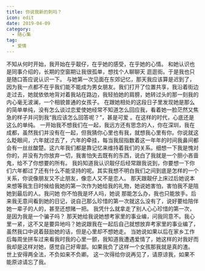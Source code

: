 ```yaml
---
title: 你说我新的刺吗？
icon: edit
date: 2019-04-09
category:
  - 随心集
tag:
  - 爱情
---
```

不知从何时开始，我开始在乎靓仔，在乎她的感受，在乎她的心情。
和她认识也是同事介绍的，长期的空窗期让我很孤单，想找个人聊聊天 逛逛街。于是我也只是随口答应说认识一下。
与她第一次见面在东郊记忆，那天我应该算是迟到了，因为我一点都不在乎我们能不能成为男女朋友。我们打开了位置共享，我沿着街边走过去，她就依依地背对着我站在路边，我轻拍她的肩膀，她转过头的那一刻我的内心毫无波澜，一个相貌普通的女孩子。
在跟她相处的这段日子里发现她是那么的简单单纯，没有怎么谈过恋爱使她经常不知道怎么回应我，看着她一脸茫然又焦急的样子并问到我“我应该怎么回答呢？”，甚是可爱 。在这样的时代，心底还是这么的单纯。
一开始我不想我们在一起，我远方还有思念的人，你在深圳，我在成都，虽然我们并没有在一起，但我猜你心里也有我，就想我心里有你。你说就这么眨眼间，六年就过去了，六年的牵挂，每当我屈指数着这一年年的时间我鼻间都会有一丝丝酸楚。这六年我们都是靠记忆来维持着我们的关系。细想一下我是愧对你的，并没有为你放弃一切，我害怕失去既有的东西，说白了我就是一个胆小吝啬鬼，给不了你想要的所有。
我妈知道我认识靓仔后经常跟我说到，你要想一下你们六年都过了还有什么不能坚持的呢。其实我想不明白我们之间到底是怎样的一个关系，你说像朋友又不止朋友，像恋人又不是恋人。
那天跟靓仔上床过后她说本来想等我生日时候给我她的第一次作为她给我的礼物，她说她害怕，害怕我不是陪她到最后的人。我问她 你不怕我是坏人吗，她说 那能怎么办，我也只能放手。后来我无意间看到她的日记，说自己那么珍惜的第一次就这么没有了，说好要给陪伴她一辈子的人的，甚至还想赌一把。
我凭什么就拿走了别人心心珍惜的第一次，是因为我是一个骗子吗？
那天她给我说她想考家里的事业编，问我同意不。我心里一紧，这不又是要异地吗？她说跟我在一起后自己就想放弃考家里的事业编了，虽然我口中说着鼓励她的话，但是心里却不想她走。
当她说如果以后在家乡工作后每周坐拼车过来看我时我的心里一颤，我知道我遭遇爱情了，她这样的对我好而我却是这样对她，感觉自己好卑鄙。如果我负了这样一个女孩那我就是真的渣。
世上安得两全法，不负如来不负卿。
这一次得给你说再见了，请原谅我，如果不能原谅请忘了我。
